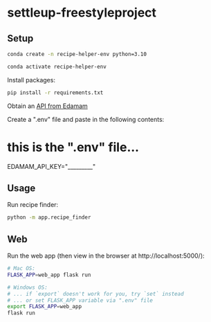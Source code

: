 # settleup-freestyleproject



## Setup
```sh
conda create -n recipe-helper-env python=3.10

conda activate recipe-helper-env
```

Install packages:
```sh
pip install -r requirements.txt
```

Obtain an [API from Edamam](https://developer.edamam.com/edamam-docs-recipe-api)

Create a ".env" file and paste in the following contents:

# this is the ".env" file...

EDAMAM_API_KEY="_________"

## Usage

Run recipe finder:

```sh
python -m app.recipe_finder
```


## Web

Run the web app (then view in the browser at http://localhost:5000/):

```sh 
# Mac OS:
FLASK_APP=web_app flask run

# Windows OS:
# ... if `export` doesn't work for you, try `set` instead
# ... or set FLASK_APP variable via ".env" file
export FLASK_APP=web_app
flask run
```
